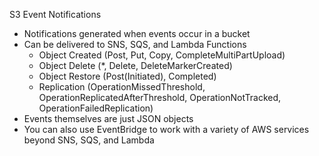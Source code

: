 S3 Event Notifications
- Notifications generated when events occur in a bucket
- Can be delivered to SNS, SQS, and Lambda Functions
	- Object Created (Post, Put, Copy, CompleteMultiPartUpload)
	- Object Delete (\*, Delete, DeleteMarkerCreated)
	- Object Restore (Post(Initiated), Completed)
	- Replication (OperationMissedThreshold, OperationReplicatedAfterThreshold, OperationNotTracked, OperationFailedReplication)
- Events themselves are just JSON objects
- You can also use EventBridge to work with a variety of AWS services beyond SNS, SQS, and Lambda
